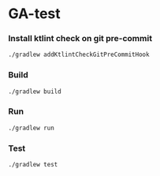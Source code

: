 # GA-test

### Install ktlint check on git pre-commit

```sh
./gradlew addKtlintCheckGitPreCommitHook
```

### Build

```sh
./gradlew build
```

### Run

```sh
./gradlew run
```

### Test

```sh
./gradlew test
```
